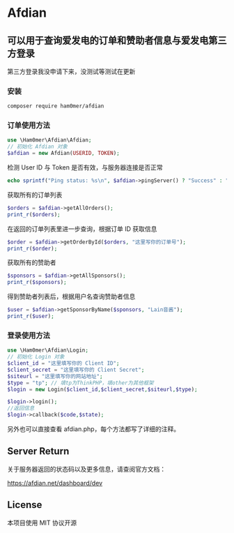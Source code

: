 # Afdian
## 可以用于查询爱发电的订单和赞助者信息与爱发电第三方登录
第三方登录我没申请下来，没测试等测试在更新
### 安装

~~~bash
composer require ham0mer/afdian
~~~

### 订单使用方法

~~~php
use \Ham0mer\Afdian\Afdian;
// 初始化 Afdian 对象
$afdian = new Afdian(USERID, TOKEN);
~~~
检测 User ID 与 Token 是否有效，与服务器连接是否正常

```php
echo sprintf("Ping status: %s\n", $afdian->pingServer() ? "Success" : "Failed");
```

获取所有的订单列表
```php
$orders = $afdian->getAllOrders();
print_r($orders);
```
在返回的订单列表里进一步查询，根据订单 ID 获取信息
```php
$order = $afdian->getOrderById($orders, "这里写你的订单号");
print_r($order);
```
获取所有的赞助者
```php
$sponsors = $afdian->getAllSponsors();
print_r($sponsors);
```
得到赞助者列表后，根据用户名查询赞助者信息
```php
$user = $afdian->getSponsorByName($sponsors, "Lain音酱");
print_r($user);
```

### 登录使用方法
```php
use \Ham0mer\Afdian\Login;
// 初始化 Login 对象
$client_id = "这里填写你的 Client ID";
$client_secret = "这里填写你的 Client Secret";
$siteurl = "这里填写你的网站地址";
$type = "tp"; // 填tp为ThinkPHP，填other为其他框架
$login = new Login($client_id,$client_secret,$siteurl,$type);

$login->login();
//返回信息
$login->callback($code,$state);
```

另外也可以直接查看 afdian.php，每个方法都写了详细的注释。

## Server Return
关于服务器返回的状态码以及更多信息，请查阅官方文档：

https://afdian.net/dashboard/dev

## License
本项目使用 MIT 协议开源
